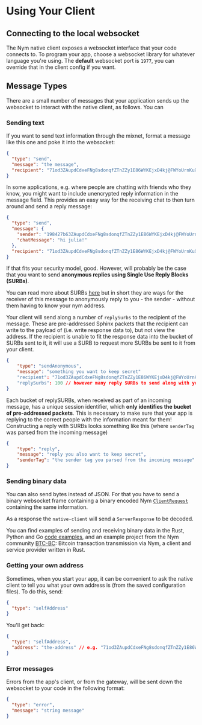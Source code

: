 # Using Your Client

## Connecting to the local websocket
The Nym native client exposes a websocket interface that your code connects to. To program your app, choose a websocket library for whatever language you're using. The **default** websocket port is `1977`, you can override that in the client config if you want.

## Message Types
There are a small number of messages that your application sends up the websocket to interact with the native client, as follows. You can 

### Sending text
If you want to send text information through the mixnet, format a message like this one and poke it into the websocket:

```json
{
  "type": "send",
  "message": "the message",
  "recipient": "71od3ZAupdCdxeFNg8sdonqfZTnZZy1E86WYKEjxD4kj@FWYoUrnKuXryysptnCZgUYRTauHq4FnEFu2QGn5LZWbm"
}
```

In some applications, e.g. where people are chatting with friends who they know, you might want to include unencrypted reply information in the message field. This provides an easy way for the receiving chat to then turn around and send a reply message:

```json
{
  "type": "send",
  "message": {
    "sender": "198427b63ZAupdCdxeFNg8sdonqfZTnZZy1E86WYKEjxD4kj@FWYoUrnKuXryysptnCZgUYRTauHq4FnEFu2QGn5LZWbm",
    "chatMessage": "hi julia!"
  },
  "recipient": "71od3ZAupdCdxeFNg8sdonqfZTnZZy1E86WYKEjxD4kj@FWYoUrnKuXryysptnCZgUYRTauHq4FnEFu2QGn5LZWbm"
}
```

If that fits your security model, good. However, will probably be the case that you want to send **anonymous replies using Single Use Reply Blocks (SURBs)**.

You can read more about SURBs [here](../../architecture/traffic-flow.md#private-replies-using-surbs) but in short they are ways for the receiver of this message to anonymously reply to you - the sender - without them having to know your nym address.

Your client will send along a number of `replySurbs` to the recipient of the message. These are pre-addressed Sphinx packets that the recipient can write to the payload of (i.e. write response data to), but not view the address. If the recipient is unable to fit the response data into the bucket of SURBs sent to it, it will use a SURB to request more SURBs be sent to it from your client.

```json
{
    "type": "sendAnonymous",
    "message": "something you want to keep secret"
    "recipient": "71od3ZAupdCdxeFNg8sdonqfZTnZZy1E86WYKEjxD4kj@FWYoUrnKuXryysptnCZgUYRTauHq4FnEFu2QGn5LZWbm"
    "replySurbs": 100 // however many reply SURBs to send along with your message
}
```

Each bucket of replySURBs, when received as part of an incoming message, has a unique session identifier, which **only identifies the bucket of pre-addressed packets**. This is necessary to make sure that your app is replying to the correct people with the information meant for them! Constructing a reply with SURBs looks something like this (where `senderTag` was parsed from the incoming message)

```json
{
    "type": "reply",
    "message": "reply you also want to keep secret",
    "senderTag": "the sender tag you parsed from the incoming message"
}
```


### Sending binary data
You can also send bytes instead of JSON. For that you have to send a binary websocket frame containing a binary encoded
Nym [`ClientRequest`](https://github.com/nymtech/nym/blob/develop/clients/native/websocket-requests/src/requests.rs#L25) containing the same information.

As a response the `native-client` will send a `ServerResponse` to be decoded.

You can find examples of sending and receiving binary data in the Rust, Python and Go [code examples](https://github.com/nymtech/nym/tree/master/clients/native/examples), and an example project from the Nym community [BTC-BC](https://github.com/sgeisler/btcbc-rs/): Bitcoin transaction transmission via Nym, a client and service provider written in Rust.

### Getting your own address
Sometimes, when you start your app, it can be convenient to ask the native client to tell you what your own address is (from the saved configuration files). To do this, send:

```json
{
  "type": "selfAddress"
}
```

You'll get back:

```json
{
  "type": "selfAddress",
  "address": "the-address" // e.g. "71od3ZAupdCdxeFNg8sdonqfZTnZZy1E86WYKEjxD4kj@FWYoUrnKuXryysptnCZgUYRTauHq4FnEFu2QGn5LZWbm"
}
```

### Error messages
Errors from the app's client, or from the gateway, will be sent down the websocket to your code in the following format:

```json
{
  "type": "error",
  "message": "string message"
}
```
